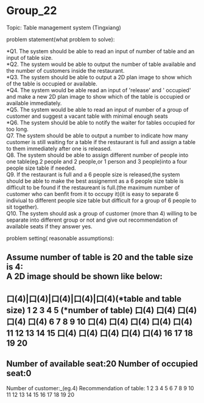 # Group_22

Topic: Table management system (Tingxiang)

problem statement(what problem to solve):

*Q1.  The system should be able to read an input of number of table and an input of table size.  
*Q2.  The system would be able to output the number of table available and the number of customers inside the restaurant.  
*Q3.  The system should be able to output a 2D plan image to show which of the table is occupied or available.  
*Q4.  The system would be able read an input of 'release' and  ' occupied' and make a new 2D plan image to show which of the table is occupied or available immediately.  
*Q5.  The system would be able to read an input of number of a group of customer and  suggest a vacant table with minimal enough seats  
*Q6.  The system should be able to  notify the waiter for tables occupied for too long.  
Q7.   The system should be able to output a number to indicate how many customer is still waiting for a table if the restaurant is full and assign a table to them immediately after one is released.  
Q8.   The system should be able to assign different number of people into one table(eg.2 people and 2 people,or 1 person and 3 people)into a four people size table if needed.  
Q9.   If the restaurant is full and a 6 people size is released,the system should be able to make the best assignemnt as a 6 people size table is difficult to be found if the restaureant is full.(the maximum number of customer who can benfit from it to occupy it)(it is easy to separate 6 indiviual to different people size table but difficult for a group of 6 people to sit together).  
Q10.  The system should ask a group of customer (more than 4) willing to be separate into different group or not and give out recommendation of available seats if they answer yes.  


problem setting( reasonable assumptions):  

Assume number of table is 20 and the table size is 4:  
A 2D image should be shown like below:  
-------------------------------------  
口(4)|口(4)|口(4)|口(4)|口(4)(*table and table size)
1       2       3       4       5   (*number of table)
口(4)   口(4)   口(4)   口(4)   口(4)
6       7       8       9      10
口(4)   口(4)   口(4)   口(4)   口(4)
11      12      13     14      15
口(4)   口(4)   口(4)   口(4)   口(4)
16      17      18     19      20
-------------------------------------  
Number of available seat:20
Number of occupied seat:0
-------------------------------------  
Number of customer:_(eg.4)
Recommendation of table:
1 2 3 4 5 6 7 8 9 10 11 12 13 14 15 16 17 18 19 20

